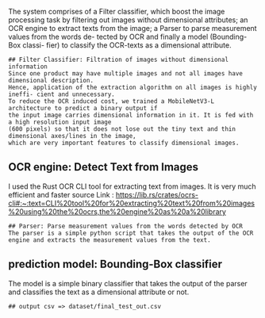 The system comprises of a Filter classifier, which boost the image processing task by 
filtering out images without dimensional attributes; an OCR engine to extract texts from the image; a 
Parser to parse measurement values from the words de- tected by OCR and finally a model 
(Bounding-Box classi- fier) to classify the OCR-texts as a dimensional attribute.
```
## Filter Classifier: Filtration of images without dimensional information
Since one product may have multiple images and not all images have dimensional description. 
Hence, application of the extraction algorithm on all images is highly ineffi- cient and unnecessary. 
To reduce the OCR induced cost, we trained a MobileNetV3-L architecture to predict a binary output if 
the input image carries dimensional information in it. It is fed with a high resolution input image 
(600 pixels) so that it does not lose out the tiny text and thin dimensional axes/lines in the image, 
which are very important features to classify dimensional images.
```
## OCR engine: Detect Text from Images
I used the Rust OCR CLI tool for extracting text from images. It is very much efficient and faster
source Link : https://lib.rs/crates/ocrs-cli#:~:text=CLI%20tool%20for%20extracting%20text%20from%20images%20using%20the%20ocrs,the%20engine%20as%20a%20library
```
## Parser: Parse measurement values from the words detected by OCR
The parser is a simple python script that takes the output of the OCR engine and extracts the measurement values from the text.
```
## prediction model: Bounding-Box classifier
The model is a simple binary classifier that takes the output of the parser and classifies the text as a dimensional attribute or not.
```
## output csv => dataset/final_test_out.csv 
```